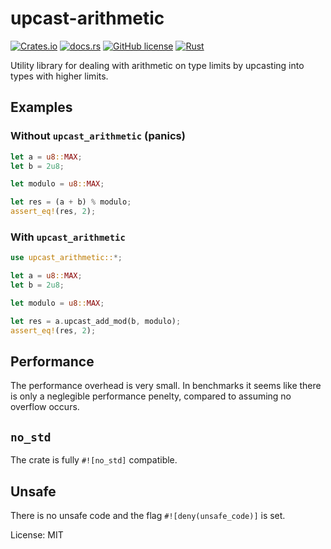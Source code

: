 # upcast-arithmetic

[![Crates.io](https://img.shields.io/crates/v/upcast-arithmetic)](https://crates.io/crates/upcast-arithmetic)
[![docs.rs](https://img.shields.io/docsrs/upcast-arithmetic)](https://docs.rs/upcast-arithmetic/latest/upcast_arithmetic/)
[![GitHub license](https://img.shields.io/github/license/umgefahren/upcast-arithmetic)](https://github.com/umgefahren/upcast-arithmetic/blob/main/LICENSE)
[![Rust](https://github.com/umgefahren/upcast-arithmetic/actions/workflows/rust.yml/badge.svg)](https://github.com/umgefahren/upcast-arithmetic/actions/workflows/rust.yml)

Utility library for dealing with arithmetic on type limits by upcasting into types with higher
limits.

## Examples

###  Without `upcast_arithmetic` (panics)
```rust
let a = u8::MAX;
let b = 2u8;

let modulo = u8::MAX;

let res = (a + b) % modulo;
assert_eq!(res, 2);
```
### With `upcast_arithmetic`
```rust
use upcast_arithmetic::*;

let a = u8::MAX;
let b = 2u8;

let modulo = u8::MAX;

let res = a.upcast_add_mod(b, modulo);
assert_eq!(res, 2);
```

## Performance
The performance overhead is very small. In benchmarks it seems like there is only a neglegible
performance penelty, compared to assuming no overflow occurs.

## `no_std`
The crate is fully `#![no_std]` compatible.

## Unsafe
There is no unsafe code and the flag `#![deny(unsafe_code)]` is set.

License: MIT
